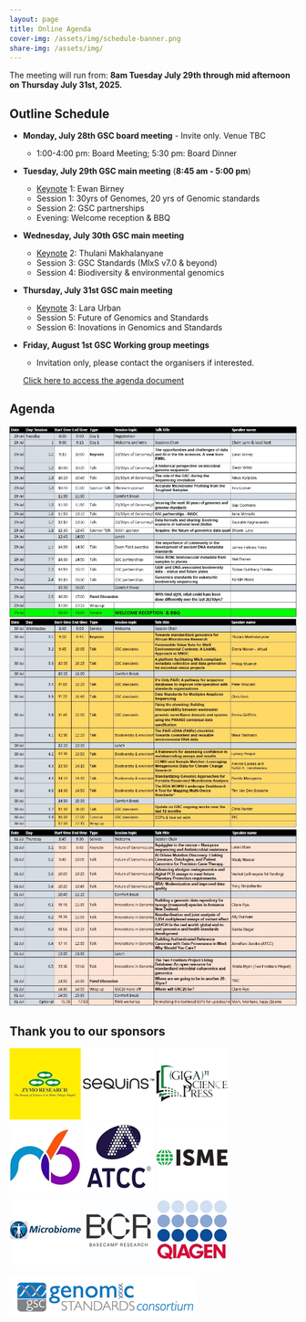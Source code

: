 ```yaml
---
layout: page
title: Online Agenda
cover-img: /assets/img/schedule-banner.png
share-img: /assets/img/
---
```


The meeting will run from: 
     **8am Tuesday July 29th through mid afternoon on Thursday July 31st, 2025.**

## Outline Schedule 

* **Monday, July 28th GSC board meeting** - Invite only. Venue TBC
    * 1:00-4:00 pm: Board Meeting; 5:30 pm: Board Dinner

* **Tuesday, July 29th GSC main meeting** (**8:45 am - 5:00 pm**) 
  * [Keynote](https://genomicsstandardsconsortium.github.io/GSC25-Cambridge/pages/keynotes/) 1: Ewan Birney
  * Session 1: 30yrs of Genomes, 20 yrs of Genomic standards 
  * Session 2: GSC partnerships 
  * Evening: Welcome reception & BBQ
  
* **Wednesday, July 30th GSC main meeting** 
  * [Keynote](https://genomicsstandardsconsortium.github.io/GSC25-Cambridge/pages/keynotes/) 2: Thulani Makhalanyane
  * Session 3: GSC Standards (MIxS v7.0 & beyond)
  * Session 4: Biodiversity & environmental genomics 

* **Thursday, July 31st GSC main meeting**
  * [Keynote](https://genomicsstandardsconsortium.github.io/GSC25-Cambridge/pages/keynotes/) 3: Lara Urban
  * Session 5: Future of Genomics and Standards 
  * Session 6: Inovations in Genomics and Standards 

* **Friday, August 1st GSC Working group meetings**
  * Invitation only, please contact the organisers if interested.
  
  [Click here to access the agenda document](https://docs.google.com/document/d/1uxYI9YDxS6jvpFBBGmeSBeIbnpTo14W2lWtnmqLonOI/edit?usp=sharing)

## Agenda

[ ![Final-agenda-day1](./images/Agenda-Day1.jpg) ](../../assets/GSC25-Agenda-Day1.pdf)
[ ![Final-agenda-day2](./images/Agenda-Day2.jpg) ](../../assets/GSC25-Agenda-Day2.pdf)
[ ![Final-agenda-day3](./images/Agenda-Day3.jpg) ](../../assets/GSC25-Agenda-Day3.pdf)

## Thank you to our sponsors

![Platinum1](./images/ZymoResearch-yellow-125.jpg)	![Gold1](./images/Sequins_Logo-125.png)	![Gold2](./images/GSPress-125.jpg) ![Silver1](./images/n6tec-125.jpg)	![Silver2](./images/ATCC_logo_v125.jpg)	![Silver3](./images/ISME-Logo-125.png)	![Bronze1](./images/microbiome_logo-125.jpg)	![Bronze2](./images/basecamp_research_logo-125.png) 	![Bronze3](./images/qiagen-logo-125.jpg) 	



[ ![GenSC](../assets/img/gsc_logo_sml.png) ](https://www.gensc.org/)
